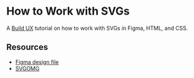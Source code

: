 # How to Work with SVGs

A [Build UX](https://www.youtube.com/channel/UCHTt4tr25_wdGiJQcKD8wzA) tutorial on how to work with SVGs in Figma, HTML, and CSS.

## Resources

- [Figma design file](https://www.figma.com/file/bHUY7IeKeWrOvpDxy4nAHaUL/How-to-Work-with-SVGs?node-id=0%3A1)
- [SVGOMG](https://jakearchibald.github.io/svgomg/)
